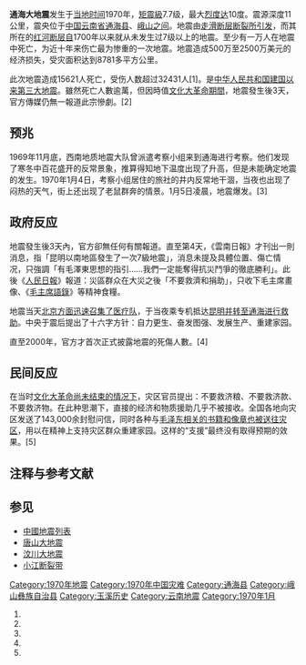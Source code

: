 **通海大地震**发生于[当地时间](../Page/北京时间.md "wikilink")1970年，[矩震級](../Page/矩震級.md "wikilink")7.7级，最大[烈度达](../Page/烈度.md "wikilink")10度。震源深度11公里，震央位于[中国](../Page/中国.md "wikilink")[云南省](../Page/云南省.md "wikilink")[通海县](../Page/通海县.md "wikilink")、[峨山之间](../Page/峨山.md "wikilink")。地震由[走滑断层断裂所引发](../Page/走滑断层.md "wikilink")，而其所在的[红河断层自](../Page/红河断层.md "wikilink")1700年以来就从未发生过7级以上的地震。至少有一万人在地震中死亡，为近十年来伤亡最为惨重的一次地震。地震造成500万至2500万美元的经济损失，受灾面积达到8781多平方公里。

此次地震造成15621人死亡，受伤人数超过32431人\[1\]。是[中华人民共和国建国以来第三大地震](../Page/中华人民共和国.md "wikilink")。雖然死亡人數逾萬，但因時值[文化大革命期間](../Page/文化大革命.md "wikilink")，地震發生後3天，官方傳媒仍無一報道此宗慘劇。\[2\]

## 预兆

1969年11月底，西南地质地震大队曾派遣考察小组来到通海进行考察。他们发现了寒冬中百花盛开的反常景象，推算得知地下温度出现了升高，但是未能确定地震的发生。1970年1月4日，考察小组居住的旅社的井内反常地干涸，当夜也出现了闷热的天气，街上还出现了老鼠群奔的情景。1月5日凌晨，地震爆发。\[3\]

## 政府反应

地震發生後3天內，官方卻無任何有關報道。直至第4天，《雲南日報》才刊出一則消息，指「昆明以南地區發生了一次7級地震」，消息未提及具體位置、傷亡情况，只強調「有毛澤東思想的指引……我們一定能奪得抗災鬥爭的徹底勝利」。此後《[人民日報](../Page/人民日報.md "wikilink")》報道：災區群众在大災之後「不要救濟和捐助」，只收下毛主席畫像、《[毛主席語錄](../Page/毛主席語錄.md "wikilink")》等精神食糧。

地震当天[北京方面迅速召集了医疗队](../Page/北京.md "wikilink")，于当夜乘专机抵达[昆明并转至通海进行救助](../Page/昆明.md "wikilink")。中央于震后提出了十六字方针：自力更生、奋发图强、发展生产、重建家园。

直至2000年，官方才首次正式披露地震的死傷人數。\[4\]

## 民间反应

在当时[文化大革命尚未结束的情况下](../Page/文化大革命.md "wikilink")，灾区官员提出：不要救济粮、不要救济款、不要救济物。在此种思潮下，直接的经济和物质援助几乎不被接收。全国各地向灾区发送了143,000余封慰问信，同时各种与[毛泽东相关的书籍和像章也被送往灾区](../Page/毛泽东.md "wikilink")，用以在精神上支持灾区群众重建家园。这样的“支援”最终没有取得预期的效果。\[5\]

## 注释与参考文献

## 参见

  - [中國地震列表](../Page/中國地震列表.md "wikilink")
  - [唐山大地震](../Page/唐山大地震.md "wikilink")
  - [汶川大地震](../Page/汶川大地震.md "wikilink")
  - [小江断裂带](../Page/小江断裂带.md "wikilink")

[Category:1970年地震](https://zh.wikipedia.org/wiki/Category:1970年地震 "wikilink")
[Category:1970年中国灾难](https://zh.wikipedia.org/wiki/Category:1970年中国灾难 "wikilink")
[Category:通海县](https://zh.wikipedia.org/wiki/Category:通海县 "wikilink")
[Category:峨山彝族自治县](https://zh.wikipedia.org/wiki/Category:峨山彝族自治县 "wikilink")
[Category:玉溪历史](https://zh.wikipedia.org/wiki/Category:玉溪历史 "wikilink")
[Category:云南地震](https://zh.wikipedia.org/wiki/Category:云南地震 "wikilink")
[Category:1970年1月](https://zh.wikipedia.org/wiki/Category:1970年1月 "wikilink")

1.

2.

3.

4.
5.